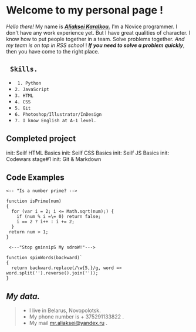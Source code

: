 # Welcome to my personal page !

_Hello there!_
My name is ***[Aliaksei Karalkou.](https://AlekKar.github.com/rsschool-cv/cv)***
I'm a Novice programmer. I don't have any work experience yet. But I have great qualities of character. I know how to put people together in a team. Solve problems together. _And my team is on top in RSS school_ !
**_If you need to solve a problem quickly_**, then you have come to the right place.

##  ` Skills.`

* ` 1. Python`
*  `2. JavaScript`
*   `3. HTML`
*   `4. CSS`
*    `5. Git`
* `6. Photoshop/Illustrator/InDesign`
* `7. I know English at A-1 level.`


##   Completed project

   init: Seilf HTML Basics
    init: Seilf CSS Basics
    init: Seilf JS Basics
    init: Codewars stage#1
    init: Git & Markdown

## Code Examples

    <-- "Is a number prime? -->
    
    function isPrime(num) 
    {
      for (var i = 2; i <= Math.sqrt(num);) {
        if (num % i =\= 0) return false;
        i == 2 ? i++ : i += 2;
      }
     return num > 1;
    }
    
     <---"Stop gninnipS My sdroW!"--->
    
    function spinWords(backward)` 
    {
      return backward.replace(/\w{5,}/g, word => word.split('').reverse().join(''));
    }

## *My data.*


 >* I live in Belarus, Novopolotsk. 
 >* My phone number is + 375291133822 . 
>* My mail mr.aliaksei@yandex.ru . 
